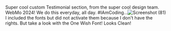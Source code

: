 Super cool custom Testimonial section, from the super cool design team. WebMo 2024! We do this everyday, all day. #IAmCoding...![Screenshot (81)](https://github.com/devjclosterman2023/CustomTestimonialSection/assets/138734716/2168edbc-c945-424d-8b3c-e1aeba692f7c)
I  included the fonts but did not activate them because I don't have the rights. But take a look with the One Wish Font! Looks Clean!
